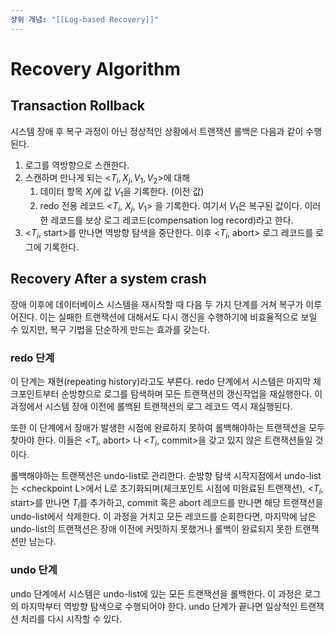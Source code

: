 ```yaml
---
상위 개념: "[[Log-based Recovery]]"
---
```

# Recovery Algorithm

## Transaction Rollback
시스템 장애 후 복구 과정이 아닌 정상적인 상황에서 트랜잭션 롤백은 다음과 같이 수행된다.

1. 로그를 역방향으로 스캔한다.
2. 스캔하며 만나게 되는 <$T_i, X_j, V_1, V_2$>에 대해
	1. 데이터 항목 $X_j$에 값 $V_1$을 기록한다. (이전 값)
	2. redo 전용 레코드 <$T_i$, $X_j$, $V_1$> 을 기록한다. 여기서 $V_1$은 복구된 값이다. 이러한 레코드를 보상 로그 레코드(compensation log record)라고 한다.
3. <$T_i$, start>를 만나면 역방향 탐색을 중단한다. 이후 <$T_i$, abort> 로그 레코드를 로그에 기록한다.

## Recovery After a system crash
장애 이후에 데이터베이스 시스템을 재시작할 때 다음 두 가지 단계를 거쳐 복구가 이루어진다. 이는 실패한 트랜잭션에 대해서도 다시 갱신을 수행하기에 비효율적으로 보일 수 있지만, 복구 기법을 단순하게 만드는 효과를 갖는다.

### redo 단계
이 단계는 재현(repeating history)라고도 부른다. redo 단계에서 시스템은 마지막 체크포인트부터 순방향으로 로그를 탐색하며 모든 트랜잭션의 갱신작업을 재실행한다. 이 과정에서 시스템 장애 이전에 롤백된 트랜잭션의 로그 레코드 역시 재실행된다.

또한 이 단계에서 장애가 발생한 시점에 완료하지 못하여 롤백해야하는 트랜잭션을 모두 찾아야 한다. 이들은 <$T_i$, abort> 나 <$T_i$, commit>을 갖고 있지 않은 트랜잭션들일 것이다.

롤백해야하는 트랜잭션은 undo-list로 관리한다. 순방향 탐색 시작지점에서 undo-list는 \<checkpoint L>에서 L로 초기화되며(체크포인트 시점에 미완료된 트랜잭션), <$T_i$, start>를 만나면 $T_i$를 추가하고, commit 혹은 abort 레코드를 만나면 해당 트랜잭션을 undo-list에서 삭제한다. 이 과정을 거치고 모든 레코드를 순회한다면, 마지막에 남은 undo-list의 트랜잭션은 장애 이전에 커밋하지 못했거나 롤백이 완료되지 못한 트랜잭션만 남는다.

### undo 단계
undo 단계에서 시스템은 undo-list에 있는 모든 트랜잭션을 롤백한다. 이 과정은 로그의 마지막부터 역방향 탐색으로 수행되어야 한다. undo 단계가 끝나면 일상적인 트랜잭션 처리를 다시 시작할 수 있다.
